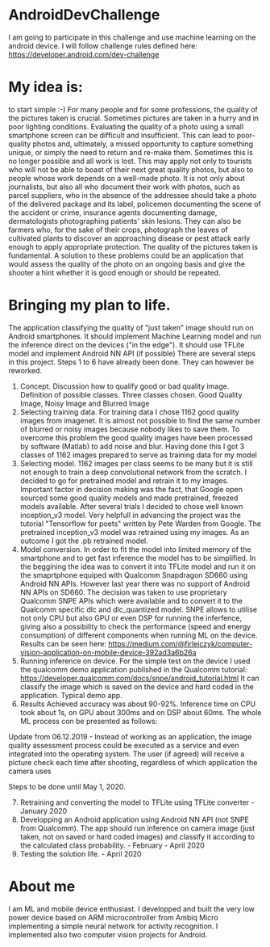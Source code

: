 # AndroidDevChallenge
I am going to participate in this challenge and use machine learning on the android device. I will follow challenge rules defined here:
https://developer.android.com/dev-challenge

# My idea is:

to start simple :-)
For many people and for some professions, the quality of the pictures taken is crucial. Sometimes pictures are taken in a hurry and in poor lighting conditions. Evaluating the quality of a photo using a small smartphone screen can be difficult and insufficient. This can lead to poor-quality photos and, ultimately, a missed opportunity to capture something unique, or simply the need to return and re-make them. Sometimes this is no longer possible and all work is lost. This may apply not only to tourists who will not be able to boast of their next great quality photos, but also to people whose work depends on a well-made photo. It is not only about journalists, but also all who document their work with photos, such as parcel suppliers, who in the absence of the addressee should take a photo of the delivered package and its label, policemen documenting the scene of the accident or crime, insurance agents documenting damage, dermatologists photographing patients' skin lesions. They can also be farmers who, for the sake of their crops, photograph the leaves of cultivated plants to discover an approaching disease or pest attack early enough to apply appropriate protection. The quality of the pictures taken is fundamental. A solution to these problems could be an application that would assess the quality of the photo on an ongoing basis and give the shooter a hint whether it is good enough or should be repeated.

# Bringing my plan to life.

The application classifying the quality of "just taken" image should run on Android smartphones. It should implement Machine Learning model and run the inference direct on the devices ("in the edge"). It should use TFLite model and implement Android NN API (if possible) There are several steps in this project. Steps 1 to 6 have already been done. They can however be reworked.
1. Concept. 
    Discussion how to qualify good or bad quality image. 
    Definition of possible classes. Three classes chosen. Good Quality Image, Noisy Image and Blurred Image
2. Selecting training data.
For training data I chose 1162 good quality images from imagenet. It is almost not possible to find the same number of blurred or noisy images because nobody likes to save them. To overcome this problem the good quality images have been processed by software (Matlab) to add noise and blur. Having done this I got 3 classes of 1162 images prepared to serve as training data for my model
3. Selecting model.
1162 images per class seems to be many but it is still not enough to train a deep convolutional network from the scratch. I decided to go for pretrained model and retrain it to my images. Important factor in decision making was the fact, that Google open sourced some good quality models and made pretrained, freezed models available. After several trials I decided to chose well known inception_v3 model. Very helpfull in advancing the project was the tutorial "Tensorflow for poets" written by Pete Warden from Google. The pretrained inception_v3 model was retrained using my images. As an outcome I got the .pb retrained model.
4. Model conversion. In order to fit the model into limited memory of the smartphone and to get fast inference the model has to be simplified. In the beggining the idea was to convert it into TFLite model and run it on the smaprtphone equiped with Qualcomm Snapdragon SD660 using Android NN APIs. However last year there was no support of Android NN APIs on SD660. The decision was taken to use proprietary Qualcomm SNPE APIs which were available and to convert it to the Qualcomm specific dlc and dlc_quantized model. SNPE allows to utilise not only CPU but also GPU or even DSP for running the inferfence, giving also a possibility to check the performance (speed and energy consumption) of different components when running ML on the device. Results can be seen here:
https://medium.com/@firlejczyk/computer-vision-application-on-mobile-device-392ad3a6b26a
5. Running inference on device.
For the simple test on the device I used the qualcomm demo application published in the Qualcomm tutorial:
https://developer.qualcomm.com/docs/snpe/android_tutorial.html
It can classify the image which is saved on the device and hard coded in the application. Typical demo app.
6. Results
Achieved accuracy was about 90-92%. Inference time on CPU took about 1s, on GPU about 300ms and on DSP about 60ms.
The whole ML process con be presented as follows:

Update from 06.12.2019 - Instead of working as an application, the image quality assessment process could be executed as a service and even integrated into the operating system. The user (if agreed) will receive a picture check each time after shooting, regardless of which application the camera uses


Steps to be done until May 1, 2020.

7. Retraining and converting the model to TFLite using TFLite converter - January 2020
8. Developping an Android application using Android NN API (not SNPE from Qualcomm). The app should run inference on camera image (just taken, not on saved or hard coded images) and classify it according to the calculated class probability. - February - April 2020
9. Testing the solution life. - April 2020


# About me

I am ML and mobile device enthusiast. I developped and built the very low power device based on ARM microcontroller from Ambiq Micro implementing a simple neural network for activity recognition. I implemented also two computer vision projects for Android. 


